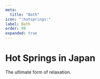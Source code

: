 ```yaml
---
meta:
  title: "Bath"
icon: ":hotsprings:"
label: Bath
order: 99
expanded: true
---
```


# Hot Springs in Japan

The ultimate form of relaxation.